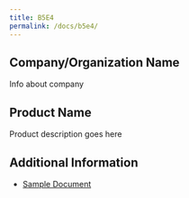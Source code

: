 ```yaml
---
title: B5E4
permalink: /docs/b5e4/
---
```


## Company/Organization Name
Info about company

## Product Name
Product description goes here

## Additional Information
 - [Sample Document](../monday/breakout5/documents/b1p1d1.pdf)